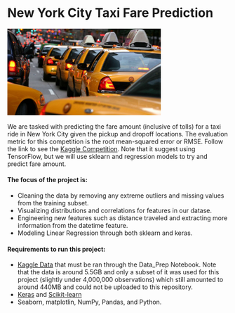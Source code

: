 # New York City Taxi Fare Prediction

<img src="/image/taxi_cover.jpg" width="350">

We are tasked with predicting the fare amount (inclusive of tolls) for a taxi ride in New York City given the pickup and dropoff locations. The evaluation metric for this competition is the root mean-squared error or RMSE. Follow the link to see the [Kaggle Competition](https://www.kaggle.com/c/new-york-city-taxi-fare-prediction/overview/description). Note that it suggest using TensorFlow, but we will use sklearn and regression models to try and predict fare amount.

#### The focus of the project is:
- Cleaning the data by removing any extreme outliers and missing values from the training subset.
- Visualizing distributions and correlations for features in our datase.
- Engineering new features such as distance traveled and extracting more information from the datetime feature.
- Modeling Linear Regression through both sklearn and keras.

#### Requirements to run this project:
- [Kaggle Data](https://www.kaggle.com/c/new-york-city-taxi-fare-prediction/data) that must be ran through the Data_Prep Notebook. Note that the data is around 5.5GB and only a subset of it was used for this project (slightly under 4,000,000 observations) which still amounted to around 440MB and could not be uploaded to this repository.
- [Keras](https://keras.io/) and [Scikit-learn](https://scikit-learn.org/stable/)
- Seaborn, matplotlin, NumPy, Pandas, and Python.
